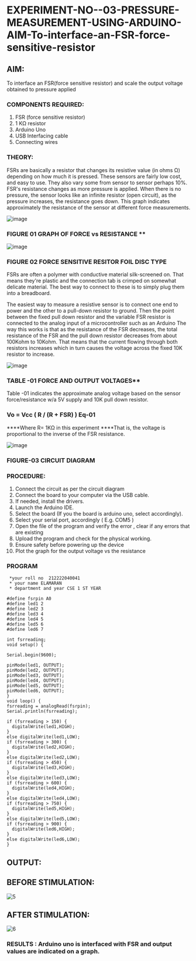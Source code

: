 # EXPERIMENT-NO--03-PRESSURE-MEASUREMENT-USING-ARDUINO-AIM-To-interface-an-FSR-force-sensitive-resistor


## AIM: 
To interface an FSR(force sensitive resistor) and scale the output voltage obtained to pressure applied 
 
### COMPONENTS REQUIRED:
1.	FSR  (force sensitive resistor)
2.	1 KΩ resistor 
3.	Arduino Uno 
4.	USB Interfacing cable 
5.	Connecting wires 


### THEORY: 
FSRs are basically a resistor that changes its resistive value (in ohms Ω) depending on how much it is pressed. These sensors are fairly low cost, and easy to use. They also vary some from sensor to sensor perhaps 10%. FSR's resistance changes as more pressure is applied. When there is no pressure, the sensor looks like an infinite resistor (open circuit), as the pressure increases, the resistance goes down. This graph indicates approximately the resistance of the sensor at different force measurements.
 

![image](https://user-images.githubusercontent.com/36288975/163532939-d6888ae1-4068-4d83-86a7-fc4c32d5179e.png)

### FIGURE 01 GRAPH OF FORCE vs RESISTANCE **




![image](https://user-images.githubusercontent.com/36288975/163532957-82d57567-a1c3-48c5-8a87-7ea66d6fca49.png)




### FIGURE 02 FORCE SENSITIVE RESITOR FOIL DISC TYPE  

FSRs are often a polymer with conductive material silk-screened on. That means they're plastic and the connection tab is crimped on somewhat delicate material. The best way to connect to these is to simply plug them into a breadboard.

The easiest way to measure a resistive sensor is to connect one end to power and the other to a pull-down resistor to ground. Then the point between the fixed pull down resistor and the variable FSR resistor is connected to the analog input of a microcontroller such as an Arduino The way this works is that as the resistance of the FSR decreases, the total resistance of the FSR and the pull down resistor decreases from about 100Kohm to 10Kohm. That means that the current flowing through both resistors increases which in turn causes the voltage across the fixed 10K resistor to increase.

 ![image](https://user-images.githubusercontent.com/36288975/163532972-2b909551-12c9-485d-adb1-d1e988d557bd.png)

### TABLE -01 FORCE AND OUTPUT VOLTAGES**
	
  Table -01 indicates the approximate analog voltage based on the sensor force/resistance w/a 5V supply and 10K pull down resistor.

### Vo = Vcc ( R / (R + FSR) )								Eq-01

****Where R= 1KΩ in this experiment 
****That is, the voltage is proportional to the inverse of the FSR resistance.










![image](https://user-images.githubusercontent.com/36288975/163532979-a2a5cb5c-f495-442c-843e-bebb82737a35.png)



### FIGURE-03 CIRCUIT DIAGRAM



### PROCEDURE:
1.	Connect the circuit as per the circuit diagram 
2.	Connect the board to your computer via the USB cable.
3.	If needed, install the drivers.
4.	Launch the Arduino IDE.
5.	Select the board (If you the board is arduino uno, select accordingly).
6.	Select your serial port, accordingly ( E.g. COM5 )
7.	Open the file of the program  and verify the error , clear if any errors that are existing 
8.	Upload the program and check for the physical working. 
9.	Ensure safety before powering up the device 
10.	Plot the graph for the output voltage vs the resistance 


### PROGRAM
```
 *your roll no  212222040041
 * your name ELAMARAN
 * department and year CSE 1 ST YEAR
 ```
 ```
 #define fsrpin A0
#define led1 2
#define led2 3
#define led3 4
#define led4 5
#define led5 6
#define led6 7

int fsrreading;
void setup() {
 
 Serial.begin(9600);
 
 pinMode(led1, OUTPUT);
 pinMode(led2, OUTPUT);
 pinMode(led3, OUTPUT);
 pinMode(led4, OUTPUT);
 pinMode(led5, OUTPUT);
 pinMode(led6, OUTPUT);
}
void loop() {
 fsrreading = analogRead(fsrpin);
 Serial.println(fsrreading);
 
 if (fsrreading > 150) {
   digitalWrite(led1,HIGH);
 }
 else digitalWrite(led1,LOW);
 if (fsrreading > 300) {
   digitalWrite(led2,HIGH);
 }
 else digitalWrite(led2,LOW);
 if (fsrreading > 450) {
   digitalWrite(led3,HIGH);
 }
 else digitalWrite(led3,LOW);
 if (fsrreading > 600) {
   digitalWrite(led4,HIGH);
 }
 else digitalWrite(led4,LOW);
 if (fsrreading > 750) {
   digitalWrite(led5,HIGH);
 }
 else digitalWrite(led5,LOW);
 if (fsrreading > 900) {
   digitalWrite(led6,HIGH);
 }
 else digitalWrite(led6,LOW);
}
```
## OUTPUT:
 
## BEFORE STIMULATION:
![5](https://github.com/Elamaransaveetha/EXPERIMENT-NO--04-PRESSURE-MEASUREMENT-USING-ARDUINO-AIM-To-interface-an-FSR-force-sensitive-resist/assets/119560403/14c2a80f-c433-4ad8-940d-be9d4fccecea)


## AFTER STIMULATION:
 ![6](https://github.com/Elamaransaveetha/EXPERIMENT-NO--04-PRESSURE-MEASUREMENT-USING-ARDUINO-AIM-To-interface-an-FSR-force-sensitive-resist/assets/119560403/4e366d68-0298-4c3f-b1ea-c50018433cb1)

 
 
 
 
 
 
 
 
 
 
 







### RESULTS : Arduino uno is interfaced with FSR and output values are indicated on a graph.
